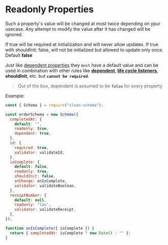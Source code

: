 # Readonly Properties

Such a property's value will be changed at most twice depending on ypur usecase. Any attempt to modify the value after it has changed will be ignored.

If true will be required at initialization and will never allow updates. If true with shouldInit: false, will not be initialized but allowed to update only once. Default **false**

Just like [dependent properties](./dependents.md#dependent-properties) they `must` have a default value and can be used in combination with other rules like [**dependent**](./dependents.md#dependent-properties), [**life cycle listeners**](../life-cycles.md#life-cycle-listeners), **shouldInit**, etc. but **`cannot be required`**.

> Out of the box, dependent is assumed to be **`false`** for every property

Example:

```js
const { Schema } = require("clean-schema");

const orderSchema = new Schema({
  completedAt: {
    default: "",
    readonly: true,
    dependent: true,
  },
  id: {
    required: true,
    validator: validateId,
  },
  isComplete: {
    default: false,
    readonly: true,
    shouldInit: false,
    onChange: onIsComplete,
    validator: validateBoolean,
  },
  receiptNumber: {
    default: null,
    readonly: "lax",
    validator: validateReceipt,
  },
});

function onIsComplete({ isComplete }) {
  return { completedAt: isComplete ? new Date() : "" };
}
```
